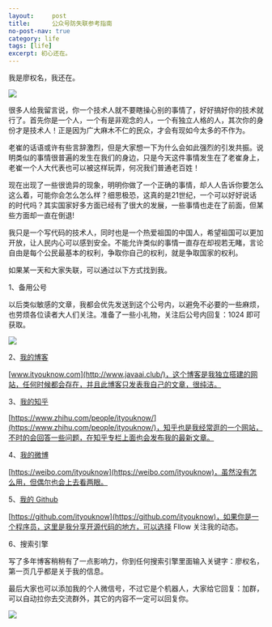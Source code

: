 ```yaml
---
layout:     post
title:      公众号防失联参考指南
no-post-nav: true
category: life
tags: [life]
excerpt: 初心还在。
---
```


我是廖权名，我还在。

![](http://www.itmind.net/assets/images/2018/life/find.jpg)

很多人给我留言说，你一个技术人就不要瞎操心别的事情了，好好搞好你的技术就行了。首先你是一个人，一个有是非观念的人，一个有独立人格的人，其次你的身份才是技术人！正是因为广大麻木不仁的民众，才会有现如今太多的不作为。

老崔的话语或许有些言辞激烈，但是大家想一下为什么会如此强烈的引发共振。说明类似的事情很普遍的发生在我们的身边，只是今天这件事情发生在了老崔身上，老崔一个人大代表也可以被这样玩弄，何况我们普通老百姓！

现在出现了一些很诡异的现象，明明你做了一个正确的事情，却人人告诉你要怎么这么着，可能你会怎么怎么样？细思极恐，这真的是21世纪，一个可以好好说话的时代吗？其实国家好多方面已经有了很大的发展，一些事情也走在了前面，但某些方面却一直在倒退!

我只是一个写代码的技术人，同时也是一个热爱祖国的中国人，希望祖国可以更加开放，让人民内心可以感到安全。不能允许类似的事情一直存在却视若无睹，言论自由是每个公民最基本的权利，争取你自己的权利，就是争取国家的权利。

如果某一天和大家失联，可以通过以下方式找到我。

1、备用公号

以后类似敏感的文章，我都会优先发送到这个公号内，以避免不必要的一些麻烦，也劳烦各位读者大人们关注。准备了一些小礼物，关注后公号内回复：1024 即可获取。

![](http://www.itmind.net/assets/images/2018/life/flyever.jpg)

2、[我的博客](http://www.javaai.club/)

[www.ityouknow.com](http://www.javaai.club/)，这个博客是我独立搭建的网站，任何时候都会存在，并且此博客只发表我自己的文章，很纯洁。

3、[我的知乎](https://www.zhihu.com/people/ityouknow/)

[https://www.zhihu.com/people/ityouknow/](https://www.zhihu.com/people/ityouknow/)，知乎也是我经常逛的一个网站，不时的会回答一些问题，在知乎专栏上面也会发布我的最新文章。

4、[我的微博](https://weibo.com/ityouknow)

[https://weibo.com/ityouknow](https://weibo.com/ityouknow)，虽然没有怎么用，但偶尔也会上去看两眼。

5、[我的 Github](https://github.com/ityouknow)

[https://github.com/ityouknow](https://github.com/ityouknow)，如果你是一个程序员，这里是我分享开源代码的地方，可以选择 Fllow 关注我的动态。

6、搜索引擎

写了多年博客稍稍有了一点影响力，你到任何搜索引擎里面输入关键字：廖权名，第一页几乎都是关于我的信息。

最后大家也可以添加我的个人微信号，不过它是个机器人，大家给它回复：加群，可以自动拉你去交流群外，其它的内容不一定可以回复你。

![](http://www.itmind.net/assets/images/2018/life/group.jpg)
